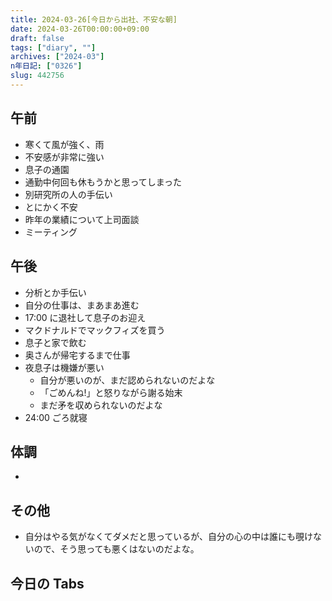 ```yaml
---
title: 2024-03-26[今日から出社、不安な朝]
date: 2024-03-26T00:00:00+09:00
draft: false
tags: ["diary", ""]
archives: ["2024-03"]
n年日記: ["0326"]
slug: 442756
---
```


## 午前

- 寒くて風が強く、雨
- 不安感が非常に強い
- 息子の通園
- 通勤中何回も休もうかと思ってしまった
- 別研究所の人の手伝い
- とにかく不安
- 昨年の業績について上司面談
- ミーティング

## 午後

- 分析とか手伝い
- 自分の仕事は、まあまあ進む
- 17:00 に退社して息子のお迎え
- マクドナルドでマックフィズを買う
- 息子と家で飲む
- 奥さんが帰宅するまで仕事
- 夜息子は機嫌が悪い
  - 自分が悪いのが、まだ認められないのだよな
  - 「ごめんね!」と怒りながら謝る始末
  - まだ矛を収められないのだよな
- 24:00 ごろ就寝

## 体調

-

## その他

- 自分はやる気がなくてダメだと思っているが、自分の心の中は誰にも覗けないので、そう思っても悪くはないのだよな。

## 今日の Tabs
